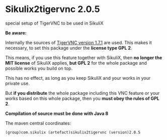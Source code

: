 # Sikulix2tigervnc 2.0.5

special setup of TigerVNC to be used in SikuliX

**Be aware:**
 
Internally the sources of [TigerVNC version 1.7.1](https://github.com/TigerVNC/tigervnc) are used. 
This makes it necessary, to set this package under the **license type GPL 2**.

This means, if you use this feature together with SikuliX, 
then **no longer the MIT license** of SikuliX applies, **but GPL 2** for the whole package
and possible works you build on top. 

This has no effect, as long as you keep SikuliX 
and your works in your private use. 

But **if you distribute** the whole package including 
this VNC feature or your works based on this whole package,
 then you **must obey the rules of GPL 2**.
 
**Compilation of source must be done with Java 8**
 
The maven central coordinates:

``(group)com.sikulix (artefact)sikulix2tigervnc (version)2.0.5``